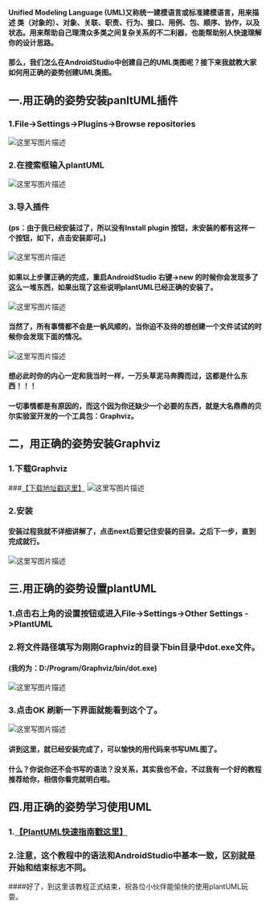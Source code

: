 #### Unified Modeling Language (UML)又称统一建模语言或标准建模语言，用来描述 类（对象的）、对象、关联、职责、行为、接口、用例、包、顺序、协作，以及状态。用来帮助自己理清众多类之间复杂关系的不二利器，也能帮助别人快速理解你的设计思路。
#### 那么，我们怎么在AndroidStudio中创建自己的UML类图呢？接下来我就教大家如何用正确的姿势创建UML类图。

## 一.用正确的姿势安装panltUML插件
### 1.File->Settings->Plugins->Browse repositories
![这里写图片描述](http://img.blog.csdn.net/20151130192101011)
### 2.在搜索框输入plantUML
![这里写图片描述](http://img.blog.csdn.net/20151130192547549)
### 3.导入插件
#### (ps：由于我已经安装过了，所以没有Install plugin 按钮，未安装的都有这样一个按钮，如下，点击安装即可。)
![这里写图片描述](http://img.blog.csdn.net/20151130192907006)

#### 如果以上步骤正确的完成，重启AndroidStudio 右键->new 的时候你会发现多了这么一堆东西，如果出现了这些说明plantUML已经正确的安装了。
![这里写图片描述](http://img.blog.csdn.net/20151130193249965)

#### 当然了，所有事情都不会是一帆风顺的，当你迫不及待的想创建一个文件试试的时候你会发现下面的情况。
![这里写图片描述](http://img.blog.csdn.net/20151130193752721)
#### 想必此时你的内心一定和我当时一样，一万头草泥马奔腾而过，这都是什么东西！！！
#### 一切事情都是有原因的，而这个因为你还缺少一个必要的东西，就是大名鼎鼎的贝尔实验室开发的一个工具包：Graphviz。
## 二，用正确的姿势安装Graphviz
### 1.下载Graphviz
###[【下载地址戳这里】](http://www.graphviz.org/Download_windows.php)
![这里写图片描述](http://img.blog.csdn.net/20151130194703804)
### 2.安装
#### 安装过程我就不详细讲解了，点击next后要记住安装的目录。之后下一步，直到完成就行。
![这里写图片描述](http://img.blog.csdn.net/20151130195454083)
	
## 三.用正确的姿势设置plantUML
### 1.点击右上角的设置按钮或进入File->Settings->Other Settings ->PlantUML
### 2.将文件路径填写为刚刚Graphviz的目录下bin目录中dot.exe文件。
#### (我的为：D:/Program/Graphviz/bin/dot.exe)
![这里写图片描述](http://img.blog.csdn.net/20151130200308586)
### 3.点击OK 刷新一下界面就能看到这个了。
![这里写图片描述](http://img.blog.csdn.net/20151130200452927)
#### 讲到这里，就已经安装完成了，可以愉快的用代码来书写UML图了。
#### 什么？你说你还不会书写的语法？没关系，其实我也不会，不过我有一个好的教程推荐给你，相信你看完就明白啦。
## 四.用正确的姿势学习使用UML
### 1.[【PlantUML快速指南戳这里】](http://archive.3zso.com/archives/plantuml-quickstart.html#sec-5-4-1)
### 2.注意，这个教程中的语法和AndroidStudio中基本一致，区别就是开始和结束标志不同。
	
####好了，到这里该教程正式结束，祝各位小伙伴能愉快的使用plantUML玩耍。




